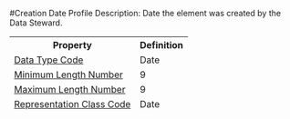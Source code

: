 #Creation Date Profile
Description: Date the element was created by the Data Steward.<table><thead><tr><th scope='col'>Property</th><th scope='col'>Definition</th></tr><tr><td><a href='DataTypeCode.md'>Data Type Code</a></td><td>Date</td></tr><tr><td><a href='MinimumLengthNumber.md'>Minimum Length Number</a></td><td>9</td></tr><tr><td><a href='MaximumLengthNumber.md'>Maximum Length Number</a></td><td>9</td></tr><tr><td><a href='RepresentationClass.md'>Representation Class Code</a></td><td>Date</td></tr></table>